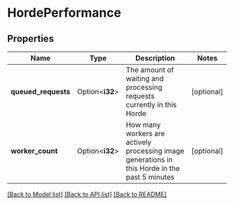 # HordePerformance

## Properties

Name | Type | Description | Notes
------------ | ------------- | ------------- | -------------
**queued_requests** | Option<**i32**> | The amount of waiting and processing requests currently in this Horde | [optional]
**worker_count** | Option<**i32**> | How many workers are actively processing image generations in this Horde in the past 5 minutes | [optional]

[[Back to Model list]](../README.md#documentation-for-models) [[Back to API list]](../README.md#documentation-for-api-endpoints) [[Back to README]](../README.md)


